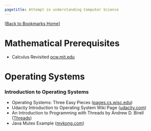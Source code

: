 ```yaml
---
pagetitle: Attempt in understanding Computer Science 
---
```

[[Back to Bookmarks Home](http://palakmathur.in/bookmarks/)]

# Mathematical Prerequisites

* Calculus Revisited [ocw.mit.edu](https://ocw.mit.edu/resources/res-18-006-calculus-revisited-single-variable-calculus-fall-2010/)

# Operating Systems

### Introduction to Operating Systems

* Operating Systems: Three Easy Pieces ([pages.cs.wisc.edu](http://pages.cs.wisc.edu/~remzi/OSTEP/))
* Udacity Introduction to Operating System Wiki Page ([udacity.com](https://www.udacity.com/wiki/ud923/resources/text))
* An Introduction to Programming with Threads by Andrew D. Birell ([Threads](https://s3.amazonaws.com/content.udacity-data.com/courses/ud923/references/ud923-birrell-paper.pdf))
* Java Mutex Example ([mykong.com](https://www.mkyong.com/java/java-thread-mutex-and-semaphore-example/))

